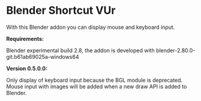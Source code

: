 # Blender Shortcut VUr

With this Blender addon you can display mouse and keyboard input.

**Requirements:**

Blender experimental build 2.8, the addon is developed with blender-2.80.0-git.b61ab69025a-windows64

**Version 0.5.0.0:**

Only display of keyboard input because the BGL module is deprecated. Mouse input with images will be added when a new draw API is added to Blender.
